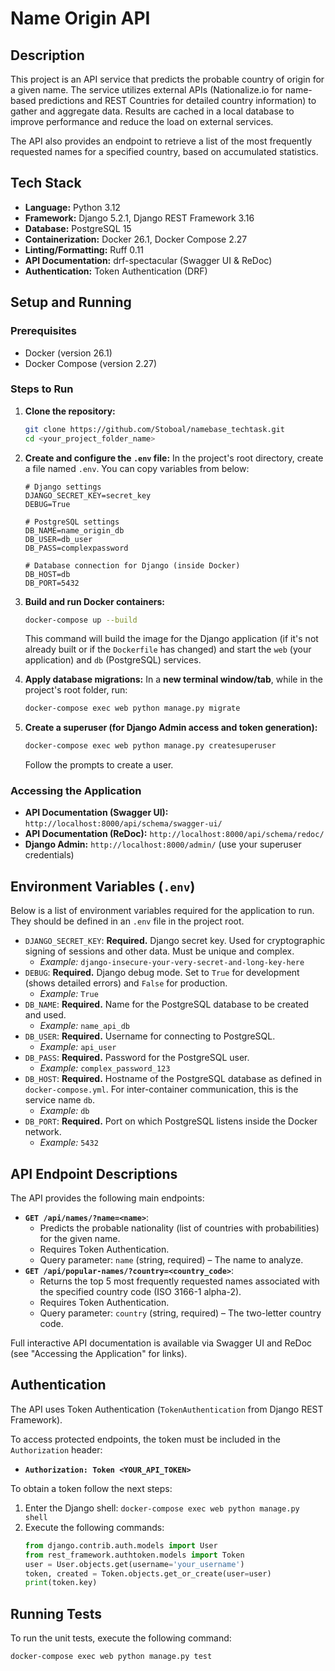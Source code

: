 # Name Origin API

## Description

This project is an API service that predicts the probable country of origin for a given name. The service utilizes external APIs (Nationalize.io for name-based predictions and REST Countries for detailed country information) to gather and aggregate data. Results are cached in a local database to improve performance and reduce the load on external services.

The API also provides an endpoint to retrieve a list of the most frequently requested names for a specified country, based on accumulated statistics.

## Tech Stack

* **Language:** Python 3.12
* **Framework:** Django 5.2.1, Django REST Framework 3.16
* **Database:** PostgreSQL 15
* **Containerization:** Docker 26.1, Docker Compose 2.27
* **Linting/Formatting:** Ruff 0.11
* **API Documentation:** drf-spectacular (Swagger UI & ReDoc)
* **Authentication:** Token Authentication (DRF)

## Setup and Running

### Prerequisites

* Docker (version 26.1)
* Docker Compose (version 2.27)

### Steps to Run

1.  **Clone the repository:**
    ```bash
    git clone https://github.com/Stoboal/namebase_techtask.git
    cd <your_project_folder_name>
    ```

2.  **Create and configure the `.env` file:**
    In the project's root directory, create a file named `.env`. You can copy variables from below:
    ```env
    # Django settings
    DJANGO_SECRET_KEY=secret_key
    DEBUG=True

    # PostgreSQL settings
    DB_NAME=name_origin_db
    DB_USER=db_user
    DB_PASS=complexpassword
    
    # Database connection for Django (inside Docker)
    DB_HOST=db
    DB_PORT=5432
    ```

3.  **Build and run Docker containers:**
    ```bash
    docker-compose up --build
    ```
    This command will build the image for the Django application (if it's not already built or if the `Dockerfile` has changed) and start the `web` (your application) and `db` (PostgreSQL) services.

4.  **Apply database migrations:**
    In a **new terminal window/tab**, while in the project's root folder, run:
    ```bash
    docker-compose exec web python manage.py migrate
    ```

5.  **Create a superuser (for Django Admin access and token generation):**
    ```bash
    docker-compose exec web python manage.py createsuperuser
    ```
    Follow the prompts to create a user.

### Accessing the Application

* **API Documentation (Swagger UI):** `http://localhost:8000/api/schema/swagger-ui/`
* **API Documentation (ReDoc):** `http://localhost:8000/api/schema/redoc/`
* **Django Admin:** `http://localhost:8000/admin/` (use your superuser credentials)

## Environment Variables (`.env`)

Below is a list of environment variables required for the application to run. They should be defined in an `.env` file in the project root.

* `DJANGO_SECRET_KEY`: **Required.** Django secret key. Used for cryptographic signing of sessions and other data. Must be unique and complex.
    * _Example:_ `django-insecure-your-very-secret-and-long-key-here`
* `DEBUG`: **Required.** Django debug mode. Set to `True` for development (shows detailed errors) and `False` for production.
    * _Example:_ `True`
* `DB_NAME`: **Required.** Name for the PostgreSQL database to be created and used.
    * _Example:_ `name_api_db`
* `DB_USER`: **Required.** Username for connecting to PostgreSQL.
    * _Example:_ `api_user`
* `DB_PASS`: **Required.** Password for the PostgreSQL user.
    * _Example:_ `complex_password_123`
* `DB_HOST`: **Required.** Hostname of the PostgreSQL database as defined in `docker-compose.yml`. For inter-container communication, this is the service name `db`.
    * _Example:_ `db`
* `DB_PORT`: **Required.** Port on which PostgreSQL listens inside the Docker network.
    * _Example:_ `5432`

## API Endpoint Descriptions

The API provides the following main endpoints:

* **`GET /api/names/?name=<name>`**:
    * Predicts the probable nationality (list of countries with probabilities) for the given name.
    * Requires Token Authentication.
    * Query parameter: `name` (string, required) – The name to analyze.
* **`GET /api/popular-names/?country=<country_code>`**:
    * Returns the top 5 most frequently requested names associated with the specified country code (ISO 3166-1 alpha-2).
    * Requires Token Authentication.
    * Query parameter: `country` (string, required) – The two-letter country code.

Full interactive API documentation is available via Swagger UI and ReDoc (see "Accessing the Application" for links).

## Authentication

The API uses Token Authentication (`TokenAuthentication` from Django REST Framework).

To access protected endpoints, the token must be included in the `Authorization` header:
* **`Authorization: Token <YOUR_API_TOKEN>`**

To obtain a token follow the next steps:
1.  Enter the Django shell: `docker-compose exec web python manage.py shell`
2.  Execute the following commands:
    ```python
    from django.contrib.auth.models import User
    from rest_framework.authtoken.models import Token
    user = User.objects.get(username='your_username')
    token, created = Token.objects.get_or_create(user=user)
    print(token.key)
    ```

## Running Tests

To run the unit tests, execute the following command:
```bash
docker-compose exec web python manage.py test